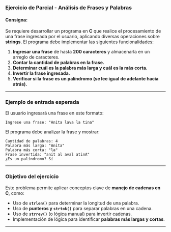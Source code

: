 ### **Ejercicio de Parcial - Análisis de Frases y Palabras**
#### **Consigna:**
Se requiere desarrollar un programa en **C** que realice el procesamiento de una frase ingresada por el usuario, aplicando diversas operaciones sobre **strings**. El programa debe implementar las siguientes funcionalidades:

1. **Ingresar una frase** de hasta **200 caracteres** y almacenarla en un arreglo de caracteres.  
2. **Contar la cantidad de palabras en la frase.**  
3. **Determinar cuál es la palabra más larga y cuál es la más corta.**  
4. **Invertir la frase ingresada.**  
5. **Verificar si la frase es un palíndromo (se lee igual de adelante hacia atrás).**  

---

### **Ejemplo de entrada esperada**
El usuario ingresará una frase en este formato:

```
Ingrese una frase: "Anita lava la tina"
```

El programa debe analizar la frase y mostrar:

```
Cantidad de palabras: 4
Palabra más larga: "Anita"
Palabra más corta: "la"
Frase invertida: "anit al aval atinA"
¿Es un palíndromo? Sí
```

---

### **Objetivo del ejercicio**
Este problema permite aplicar conceptos clave de **manejo de cadenas en C**, como:
- Uso de **`strlen()`** para determinar la longitud de una palabra.
- Uso de **punteros y `strtok()`** para separar palabras en una cadena.
- Uso de **`strrev()`** (o lógica manual) para invertir cadenas.
- Implementación de lógica para identificar **palabras más largas y cortas**.

---
